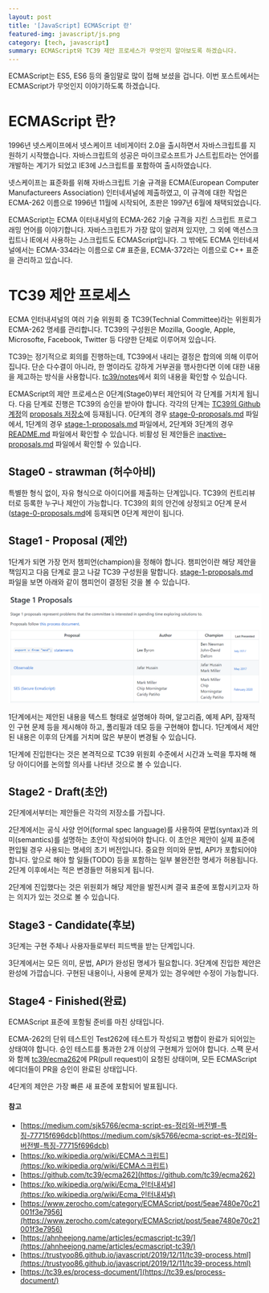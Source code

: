 ```yaml
---
layout: post
title: '[JavaScript] ECMAScript 란'
featured-img: javascript/js.png
category: [tech, javascript]
summary: ECMAScript와 TC39 제안 프로세스가 무엇인지 알아보도록 하겠습니다.
---
```


ECMAScript는 ES5, ES6 등의 줄임말로 많이 접해 보셨을 겁니다. 이번 포스트에서는 ECMAScript가 무엇인지 이야기하도록 하겠습니다.

# ECMAScript 란?
1996년 넷스케이프에서 넷스케이프 네비게이터 2.0을 출시하면서 자바스크립트를 지원하기 시작했습니다. 자바스크립트의 성공은 마이크로소프트가 J스트립트라는 언어를 개발하는 계기가 되었고 IE3에 J스크립트를 포함하여 출시하였습니다.

넷스케이프는 표준화를 위해 자바스크립트 기술 규격을 ECMA(European Computer Manufactureers Association) 인터네셔널에 제출하였고, 이 규격에 대한 작업은 ECMA-262 이름으로 1996년 11월에 시작되어, 초판은 1997년 6월에 채택되었습니다.

ECMAScript는 ECMA 이터내셔널의 ECMA-262 기술 규격을 지킨 스크립트 프로그래밍 언어를 이야기합니다. 자바스크립트가 가장 많이 알려져 있지만, 그 외에 액션스크립트나 IE에서 사용하는 J스크립트도 ECMAScript입니다. 그 밖에도 ECMA 인터네셔널에서는 ECMA-334라는 이름으로 C# 표준을, ECMA-372라는 이름으로 C++ 표준을 관리하고 있습니다.

# TC39 제안 프로세스
ECMA 인터내셔널의 여러 기술 위원회 중 TC39(Technial Committee)라는 위원회가 ECMA-262 명세를 관리합니다. TC39의 구성원은 Mozilla, Google, Apple, Microsofte, Facebook, Twitter 등 다양한 단체로 이루어져 있습니다.

TC39는 정기적으로 회의를 진행하는데, TC39에서 내리는 결정은 합의에 의해 이루어집니다. 단순 다수결이 아니라, 한 명이라도 강하게 거부권을 행사한다면 이에 대한 내용을 제고하는 방식을 사용합니다. [tc39/notes](https://github.com/tc39/notes/tree/master/meetings)에서 회의 내용을 확인할 수 있습니다.

ECMAScript의 제안 프로세스은 0단계(Stage0)부터 제안되어 각 단계를 거치게 됩니다. 다음 단계로 진행은 TC39의 승인을 받아야 합니다. 각각의 단계는 [TC39의 Github 계정](https://github.com/tc39)의 [proposals 저장소](https://github.com/tc39/proposals)에 등재됩니다. 0단계의 경우 [stage-0-proposals.md](https://github.com/tc39/proposals/blob/master/stage-0-proposals.md) 파일에서, 1단계의 경우 [stage-1-proposals.md](https://github.com/tc39/proposals/blob/master/stage-1-proposals.md) 파일에서, 2단계와 3단계의 경우 [README.md](https://github.com/tc39/proposals/blob/master/README.md) 파일에서 확인할 수 있습니다. 비활성 된 제안들은 [inactive-proposals.md](https://github.com/tc39/proposals/blob/master/inactive-proposals.md) 파일에서 확인할 수 있습니다.

## Stage0 - strawman (허수아비)
특별한 형식 없이, 자유 형식으로 아이디어를 제출하는 단계입니다. TC39의 컨트리뷰터로 등록한 누구나 제안이 가능합니다. TC39의 회의 안건에 상정되고 0단계 문서([stage-0-proposals.md](https://github.com/tc39/proposals/blob/master/stage-0-proposals.md)에 등재되면 0단계 제안이 됩니다.

## Stage1 - Proposal (제안)
1단계가 되면 가장 먼저 챔피언(champion)을 정해야 합니다. 챔피언이란 해당 제안을 책임지고 다음 단계로 끌고 나갈 TC39 구성원을 말합니다. [stage-1-proposals.md](https://github.com/tc39/proposals/blob/master/stage-1-proposals.md) 파일을 보면 아래와 같이 챔피언이 결정된 것을 볼 수 있습니다.

![Proposal 챔피언](/assets/img/posts/javascript/tc39_proposal_1_champion.png)

1단계에서는 제안된 내용을 텍스트 형태로 설명해야 하며, 알고리즘, 예제 API, 잠재적인 구현 문제 등을 제시해야 하고, 폴리필과 데모 등을 구현해야 합니다. 1단계에서 제안된 내용은 이후의 단계를 거치며 많은 부분이 변경될 수 있습니다.

1단계에 진입한다는 것은 본격적으로 TC39 위원회 수준에서 시간과 노력을 투자해 해당 아이디어를 논의할 의사를 나타낸 것으로 볼 수 있습니다.

## Stage2 - Draft(초안)
2단계에서부터는 제안들은 각각의 저장소를 가집니다.

2단계에서는 공식 사양 언어(formal spec language)를 사용하여 문법(syntax)과 의미(semantics)를 설명하는 초안이 작성되어야 합니다. 이 초안은 제안이 실제 표준에 편입될 경우 사용되는 명세의 초기 버전입니다. 중요한 의미와 문법, API가 포함되어야 합니다. 앞으로 해야 할 일들(TODO) 등을 포함하는 일부 불완전한 명세가 허용됩니다. 2단계 이후에서는 적은 변경들만 허용되게 됩니다.

2단계에 진입했다는 것은 위원회가 해당 제안을 발전시켜 결국 표준에 포함시키고자 하는 의지가 있는 것으로 볼 수 있습니다.

## Stage3 - Candidate(후보)
3단계는 구현 주체나 사용자들로부터 피드백을 받는 단계입니다.

3단계에서는 모든 의미, 문법, API가 완성된 명세가 필요합니다. 3단계에 진입한 제안은 완성에 가깝습니다. 구현된 내용이나, 사용에 문제가 있는 경우에만 수정이 가능합니다.

## Stage4 - Finished(완료)
ECMAScript 표준에 포함될 준비를 마친 상태입니다.

ECMA-262의 단위 테스트인 Test262에 테스트가 작성되고 병합이 완료가 되어있는 상태여야 합니다. 승인 테스트를 통과한 2개 이상의 구현체가 있어야 합니다. 스팩 문서와 함께 [tc39/ecma262](https://github.com/tc39/ecma262https://github.com/tc39/ecma262)에 PR(pull request)이 요청된 상태이며, 모든 ECMAScript 에디더들이 PR을 승인이 완료된 상태입니다.

4단계의 제안은 가장 빠른 새 표준에 포함되어 발표됩니다.

#### 참고
- [https://medium.com/sjk5766/ecma-script-es-정리와-버전별-특징-77715f696dcb](https://medium.com/sjk5766/ecma-script-es-정리와-버전별-특징-77715f696dcb)
- [https://ko.wikipedia.org/wiki/ECMA스크립트](https://ko.wikipedia.org/wiki/ECMA스크립트)
- [https://github.com/tc39/ecma262](https://github.com/tc39/ecma262)
- [https://ko.wikipedia.org/wiki/Ecma_인터내셔널](https://ko.wikipedia.org/wiki/Ecma_인터내셔널)
- [https://www.zerocho.com/category/ECMAScript/post/5eae7480e70c21001f3e7956](https://www.zerocho.com/category/ECMAScript/post/5eae7480e70c21001f3e7956)
- [https://ahnheejong.name/articles/ecmascript-tc39/](https://ahnheejong.name/articles/ecmascript-tc39/)
- [https://trustyoo86.github.io/javascript/2019/12/11/tc39-process.html](https://trustyoo86.github.io/javascript/2019/12/11/tc39-process.html)
- [https://tc39.es/process-document/](https://tc39.es/process-document/)
